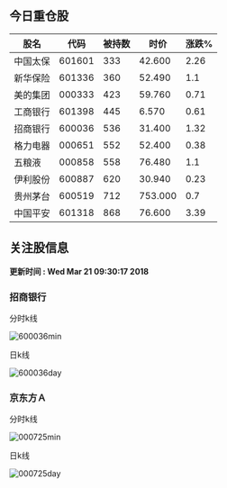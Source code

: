 
## 今日重仓股 

|股名|代码|被持数|时价|涨跌%|
|---|---|---|---|---|
|中国太保|601601|333|42.600|2.26|
|新华保险|601336|360|52.490|1.1|
|美的集团|000333|423|59.760|0.71|
|工商银行|601398|445|6.570|0.61|
|招商银行|600036|536|31.400|1.32|
|格力电器|000651|552|52.400|0.38|
|五粮液|000858|558|76.480|1.1|
|伊利股份|600887|620|30.940|0.23|
|贵州茅台|600519|712|753.000|0.7|
|中国平安|601318|868|76.600|3.39|

## 关注股信息
**更新时间 : Wed Mar 21 09:30:17 2018**
### 招商银行 
分时k线

![600036min](http://image.sinajs.cn/newchart/min/n/sh600036.gif)

日k线

![600036day](http://image.sinajs.cn/newchart/daily/n/sh600036.gif)

### 京东方Ａ 
分时k线

![000725min](http://image.sinajs.cn/newchart/min/n/sz000725.gif)

日k线

![000725day](http://image.sinajs.cn/newchart/daily/n/sz000725.gif)
